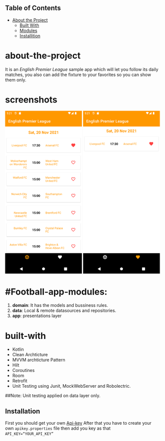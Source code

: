 
## Table of Contents

* [About the Project](#about-the-project)
  * [Built With](#built-with)
  * [Modules](#Football-app-modules)
  * [Installition](#installation)

# about-the-project
It is an *English Premier League* sample app which will let you follow its daily matches, you also can add the fixture to your favorites so you can show them only.

# screenshots
<p align="center">
  <img src="https://github.com/sohafawzy/FootballAppTask/blob/master/Screenshot_1636691573.png" width="250">
  <img src="https://github.com/sohafawzy/FootballAppTask/blob/master/Screenshot_1636691577.png" width="250">
</p>

# #Football-app-modules:
1. **domain**: It has the models and bussiness rules.
2. **data**: Local & remote datasources and repositories.
3. **app**: presentations layer

# built-with
* Kotlin
* Clean Archticture
* MVVM archticture Pattern
* Hilt
* Coroutines
* Room
* Retrofit
* Unit Testing using Junit, MockWebServer and Robolectric.

##Note: Unit testing applied on data layer only.

## Installation
First you should get your own [Api-key](https://www.football-data.org/client/register)
After that you have to create your own ```apikey.properties```  file then add you key as that  ```API_KEY=“YOUR_API_KEY” ```
